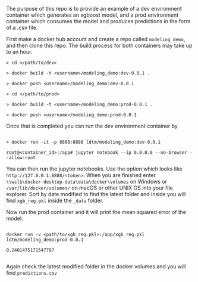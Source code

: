 The purpose of this repo is to provide an example of a dev environment container which generates an xgboost model, and a prod environment container which consumes the model and produces predictions in the form of a .csv file.

First make a docker hub account and create a repo called `modeling_demo`, and then clone this repo. The build process for both containers may take up to an hour.

```
> cd </path/to/dev>

> docker build -t <username>/modeling_demo:dev-0.0.1 .

> docker push <username>/modeling_demo:dev-0.0.1

> cd </path/to/prod>

> docker build -t <username>/modeling_demo:prod-0.0.1 .

> docker push <username>/modeling_demo:prod-0.0.1

```

Once that is completed you can run the dev environment container by 

``` 

> docker run -it -p 8888:8888 ldtm/modeling_demo:dev-0.0.1

root@<container_id>:/app# jupyter notebook --ip 0.0.0.0 --no-browser --allow-root

```

You can then run the jupyter notebooks. Use the option which looks like `http://127.0.0.1:8888/<token>`. When you are finished enter `\\wsl$\docker-desktop-data\data\docker\volumes` on Windows or `/var/lib/docker/volumes/` on macOS or other UNIX OS into your file explorer. Sort by date modified to find the latest folder and inside you will find `xgb_reg.pkl` inside the `_data` folder.

Now run the prod container and it will print the mean squared error of the model:

```

docker run -v <path/to/xgb_reg.pkl>:/app/xgb_reg.pkl ldtm/modeling_demo:prod-0.0.1

0.2401475171547707


```

Again check the latest modified folder in the docker volumes and you will find `predictions.csv`